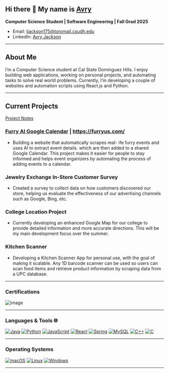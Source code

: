 
## Hi there 👋 My name is [Avry](https://avryjackson.me/)
**Computer Science Student | Software Engineering | Fall Grad 2025**

- Email: ljackson175@toromail.csudh.edu
- LinkedIn: [Avry Jackson](https://www.linkedin.com/in/avry-jackson-886529265/)

---
## About Me
I’m a Computer Science student at Cal State Dominguez Hills. I enjoy building web applications, 
working on personal projects, and automating tasks to solve real world problems. Currently, 
I’m developing a couple of websites and automation scripts using React.js and Python.

---
## Current Projects
[Project Notes](https://avryjacksoncom.github.io/)

### [Furry AI Google Calendar](https://github.com/avryjacksoncom/FurryCalendarApiRepo) | https://furryus.com/
- Building a website that automatically scrapes real- ife furry events and uses AI to extract event details.
which are then added to a shared Google Calendar. This project makes it easier for people to stay informed
and helps event organizers by automating the process of adding events to a calendar.

### Jewelry Exchange In-Store Customer Survey
- Created a survey to collect data on how customers discovered our store, helping us evaluate the
effectiveness of our advertising channels such as Google, Bing, etc.

### College Location Project
- Currently developing an enhanced Google Map for our college to provide detailed information
and more accurate directions. This will be my main development focus over the summer.

### Kitchen Scanner
- Developing a Kitchen Scanner App for personal use, with the goal of making it scalable.
Any 1D barcode scanner can be used so users can scan food items and retrieve product information
by scraping data from a UPC database.

---
### Certifications
![image](https://github.com/user-attachments/assets/6b30cce8-4d1b-4b02-80ab-cb29fdee6947)

---
### Languages & Tools 🌐
[![Java](https://img.shields.io/badge/Java-ED8B00?style=for-the-badge&logo=java&logoColor=white)](https://github.com/avryjacksoncom)
[![Python](https://img.shields.io/badge/Python-3776AB?style=for-the-badge&logo=python&logoColor=white)](https://github.com/avryjacksoncom)
[![JavaScript](https://img.shields.io/badge/JavaScript-323330?style=for-the-badge&logo=javascript&logoColor=F7DF1E)](https://github.com/avryjacksoncom)
[![React](https://img.shields.io/badge/React-20232A?style=for-the-badge&logo=react&logoColor=61DAFB)](https://github.com/avryjacksoncom)
[![Spring](https://img.shields.io/badge/Spring-6DB33F?style=for-the-badge&logo=spring&logoColor=white)](https://github.com/avryjacksoncom)
[![MySQL](https://img.shields.io/badge/MySQL-00000F?style=for-the-badge&logo=mysql&logoColor=white)](https://github.com/avryjacksoncom)
[![C++](https://img.shields.io/badge/c++-%2300599C.svg?style=for-the-badge&logo=c%2B%2B&logoColor=white)](https://github.com/avryjacksoncom)
[![C](https://img.shields.io/badge/c-%2300599C.svg?style=for-the-badge&logo=c&logoColor=white)](https://github.com/avryjacksoncom)

---
### Operating Systems
[![macOS](https://img.shields.io/badge/mac%20os-000000?style=for-the-badge&logo=apple&logoColor=white)](https://github.com/avryjacksoncom)
[![Linux](https://img.shields.io/badge/Linux-FCC624?style=for-the-badge&logo=linux&logoColor=black)](https://github.com/avryjacksoncom)
[![Windows](https://img.shields.io/badge/Windows-0078D6?style=for-the-badge&logo=windows&logoColor=white)](https://github.com/avryjacksoncom)

---

